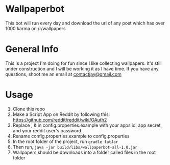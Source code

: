 # Wallpaperbot

This bot will run every day and download the url of any post which has over 1000 karma on /r/wallpapers

# General Info

This is a project I'm doing for fun since I like collecting wallpapers. It's still under construction and I will be working it as I have time. If you have any questions, shoot me an email at contactjay@gmail.com

# Usage

1) Clone this repo
2) Make a Script App on Reddit by following this: https://github.com/reddit/reddit/wiki/OAuth2
3) Replace <redditID>, <redditSecret> & <redditPassword> in config.properties.example with your apps id, app secret, and your reddit user's password
4) Rename config.properties.example to config.properties
5) In the root folder of the project, run `gradle fatJar`
6) Then run, `java -jar build/libs/wallpaperbot-all-1.0.jar`
7) Wallpapers should be downloads into a folder called files in the root folder
